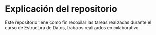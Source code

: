 # Explicación del repositorio

Este repositorio tiene como fin recopilar las tareas realizadas durante el curso de Estructura de Datos, trabajos realizados en colaborativo.



